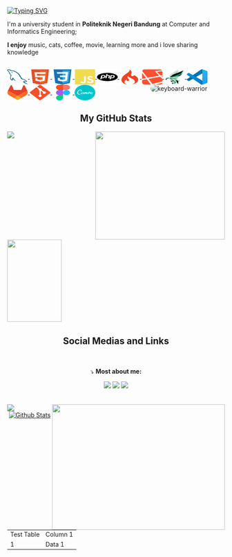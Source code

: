 [![Typing SVG](https://readme-typing-svg.herokuapp.com?size=24&width=600&pause=1000&lines=Helloooo+Welcome+To+Nazwa's+GitHub+Profile!;I'm+Interested+in+Web+Developer;And+I+Love+Music)](https://git.io/typing-svg)

<p>I'm a university student in <strong>Politeknik Negeri Bandung</strong> at Computer and Informatics Engineering;</p>

<p><strong>I enjoy</strong> music, cats, coffee, movie, learning more and i love sharing knowledge</p>

<div style="display: inline_block"><br>
  <a href="https://github.com/andersontrkz/">
    <link rel="stylesheet" href="https://cdn.jsdelivr.net/gh/devicons/devicon@v2.11.0/devicon.min.css">
    <img align="center" alt="css" height="36" width="48" src="https://raw.githubusercontent.com/devicons/devicon/master/icons/mysql/mysql-original.svg">
    <img align="center" alt="html" height="36" width="48" src="https://raw.githubusercontent.com/devicons/devicon/master/icons/html5/html5-original.svg">
    <img align="center" alt="css" height="36" width="48" src="https://raw.githubusercontent.com/devicons/devicon/master/icons/css3/css3-original.svg">
    <img align="center" alt="js" height="36" width="48" src="https://raw.githubusercontent.com/devicons/devicon/master/icons/javascript/javascript-plain.svg">
    <img align="center" alt="php" height="36" width="48" src="https://raw.githubusercontent.com/devicons/devicon/master/icons/php/php-plain.svg">
    <img align="center" alt="php" height="36" width="48" src="https://raw.githubusercontent.com/devicons/devicon/master/icons/codeigniter/codeigniter-plain.svg">
    <img align="center" alt="php" height="36" width="48" src="https://raw.githubusercontent.com/devicons/devicon/master/icons/laravel/laravel-plain.svg">
    <img align="center" alt="php" height="36" width="48" src="https://raw.githubusercontent.com/devicons/devicon/master/icons/phalcon/phalcon-original.svg">
    <img align="center" alt="css" height="36" width="48" src="https://raw.githubusercontent.com/devicons/devicon/master/icons/vscode/vscode-original.svg">
    <img align="center" alt="css" height="36" width="48" src="https://raw.githubusercontent.com/devicons/devicon/master/icons/gitlab/gitlab-original.svg">
    <img align="center" alt="css" height="36" width="48" src="https://raw.githubusercontent.com/devicons/devicon/master/icons/git/git-original.svg">
    <img align="center" alt="css" height="36" width="48" src="https://raw.githubusercontent.com/devicons/devicon/master/icons/figma/figma-original.svg">
    <img align="center" alt="css" height="36" width="48" src="https://raw.githubusercontent.com/devicons/devicon/master/icons/canva/canva-original.svg">
    <img width="172em" align="right" alt="keyboard-warrior" src="https://i.imgur.com/t51HrPx.gif" style="border-radius: 30px">
  </a>
</div>
  
<section>
  <h2 align='center'>
    My GitHub Stats
  </h2>
<div align="left">
<img align="right" width="300px" height="250px" src="https://c.tenor.com/y2JXkY1pXkwAAAAC/cat-computer.giff">
   
 <img width="50%" src="https://github-readme-streak-stats.herokuapp.com/?user=nazwaaca&theme=radical"/>
 <br><br>
 <img width="50%" height="190px" src="https://github-readme-stats-sigma-five.vercel.app/api/top-langs/?username=gustavojuvino&theme=radical&layout=compact"/>
 </div>
</section>


<!--  My Social Medias and some Links  -->
<h2 align='center'>Social Medias and Links</h2><br>
<p align='center'>⤵️ <strong>Most about me:</strong></p>
<div align="center">
  <a href="mailto:nazwaaca02@gmail.com" target="blank"><img src="https://img.shields.io/badge/Gmail-D14836?style=for-the-badge&logo=gmail&logoColor=white"></a>
  <a href="https://www.linkedin.com/in/nazwa-fitriyani-a2789b194/" target="blank"><img src="https://img.shields.io/badge/linkedin-%230077B5.svg?style=for-the-badge&logo=linkedin&logoColor=white"/></a>
  <a href="https://www.instagram.com/nazwafitriyanizz/" target="blank"><img src="https://img.shields.io/badge/Instagram-E4405F?style=for-the-badge&logo=instagram&logoColor=white"/></a>
</div>

 
<br>
<br>

 <!--  My Recent Musics on Spotify  -->
  <div>
<img align="left" src="https://spotify-recently-played-readme.vercel.app/api?user=r89sc7hmb64srvoxuyrfb0vb2&width=500&unique={true|1|on|yes}/"><img align="right" width="400px" height="290px" src="https://media.tenor.com/e-LsbnNHQ5cAAAAM/catjam-cat-dancing.gif">
  </div>


 <!--  Ocean Gif  -->
<p align="center">
 <a target="_blank" rel="noopener noreferrer" href="https://raw.githubusercontent.com/bornmay/bornmay/Update/svg/Bottom.svg"><img      src="https://raw.githubusercontent.com/bornmay/bornmay/Update/svg/Bottom.svg" alt="Github Stats" style="max-width: 50%;"></a>
</p>
<table>
  <tr>
    <td>Test Table</td>
    <td>Column 1</td>
  </tr>
    <tr>
    <td>1</td>
    <td>Data 1</td>
  </tr>
</table>

